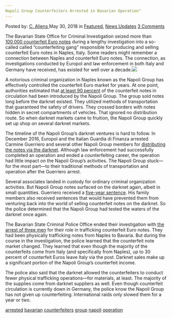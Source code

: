 ```yaml
---
Napoli Group Counterfeiters Arrested in Bavarian Operation"
---
```

<article class="post-listing post-25870 post type-post status-publish format-standard has-post-thumbnail hentry 
 tag-bavarian tag-counterfeiters tag-group tag-napoli tag-operation">
<div class="post-inner">
<span>Posted by: <a href="https://www.deepdotweb.com/author/caliens/" title="">C. Aliens </a></span>
<span>May 30, 2018</span>
<span>in <a href="https://www.deepdotweb.com/category/deepdot-news/" rel="category tag">Featured</a>, <a href="https://www.deepdotweb.com/category/news-updates/" rel="category tag">News Updates</a></span>
<span><a href="https://www.deepdotweb.com/2018/05/30/napoli-group-counterfeiters-arrested-in-bavarian-operation/#comments">3 Comments</a></span>


<p>The Bavarian State Office for Criminal Investigation seized more than <a href="https://www.deepdotweb.com/tag/euros/">100,000 counterfeit Euro notes</a> during a lengthy investigation into a so-called called “counterfeiting gang” responsible for producing and selling counterfeit Euro notes in Naples, Italy. Some readers might remember a connection between Naples and counterfeit Euro notes. The connection, as investigations conducted by Europol and law enforcement in both Italy and Germany have received, has existed for well over a decade.<img class="wp-image-25877 aligncenter" src="/imgs/2018/05/word-image-13.png" srcset="/imgs/2018/05/word-image-13.png 660w, /imgs/2018/05/word-image-13-300x150.png 300w" sizes="(max-width: 660px) 100vw, 660px" /></p>
<p>A notorious criminal organization in Naples known as the Napoli Group has effectively controlled the counterfeit Euro market for years. At one point, authorities estimated that <a href="https://www.deepdotweb.com/2016/12/22/napoligroup-investigation-2012-controlled-90-counterfeit-flow/">at least 90 percent</a> of the counterfeit notes in circulation had been introduced by the Napoli Group. The group sold notes long before the darknet existed. They utilized methods of transportation that guaranteed the safety of drivers. They crossed borders with notes hidden in secret compartments of vehicles. That ignored no distribution route. So when darknet markets came to fruition, the Napoli Group quickly set up shop on several darknet markets.</p>
<p>The timeline of the Napoli Group’s darknet ventures is hard to follow. In December 2016, Europol and the Italian Guardia di Finanza arrested Carmine Guerriero and several other Napoli Group members for <a href="https://www.deepdotweb.com/2016/12/17/darknet-bust-global-law-enforcement-raids-massive-counterfeiting-organization/">distributing the notes via the darknet</a>. Although law enforcement had successfully completed an operation and ended a counterfeiting career, the operation had little impact on the Napoli Group&#8217;s activities. The Napoli Group stuck—for the most part—to their traditional methods of transportation and operation after the Guerriero arrest.</p>
<p>Several associates landed in custody for ordinary criminal organization activities. But Napoli Group notes surfaced on the darknet again, albeit in small quantities. Guerriero received a <a href="https://www.deepdotweb.com/2017/12/08/napoli-group-counterfeit-vendor-sentenced-house-arrest/">five-year sentence</a>. His family members also received sentences that would have prevented them from venturing back into the world of selling counterfeit notes on the darknet. So the police determined that the Napoli Group had tested the waters of the darknet once again.</p>
<p>The Bavarian State Criminal Police Office ended their investigation with <a href="https://www.br.de/nachrichten/oberbayern/inhalt/falschgeld-im-wert-von-100000-euro-sichergestellt-100.html">the arrest of three men</a> for their role in trafficking counterfeit Euro notes. They had been physically trafficking notes from Naples to Bavaria. But during the course in the investigation, the police learned that the counterfeit note market changed. They learned that even though the majority of the counterfeits come from Italy (and specifically from Naples), up to 30 percent of counterfeit Euros leave Italy via the post. Darknet sales make up a significant portion of the Napoli Group&#8217;s counterfeit income.</p>
<p>The police also said that the darknet allowed the counterfeiters to conduct fewer physical trafficking operations—for materials, at least. The majority of the supplies come from darknet suppliers as well. Even though counterfeit circulation is currently down in Germany, the police know the Napoli Group has not given up counterfeiting. International raids only slowed them for a year or two.</p>
</div>
<a href="https://www.deepdotweb.com/tag/arrested/" rel="tag">arrested</a> <a href="https://www.deepdotweb.com/tag/bavarian/" rel="tag">bavarian</a> <a href="https://www.deepdotweb.com/tag/counterfeiters/" rel="tag">counterfeiters</a> <a href="https://www.deepdotweb.com/tag/group/" rel="tag">group</a> <a href="https://www.deepdotweb.com/tag/napoli/" rel="tag">napoli</a> <a href="https://www.deepdotweb.com/tag/operation/" rel="tag">operation</a></span> <span style="display:none" class="updated">2018-05-30<a href="https://www.deepdotweb.com/author/caliens/" title="Posts by C. Aliens" rel="author">C. Aliens</a></strong></div>

